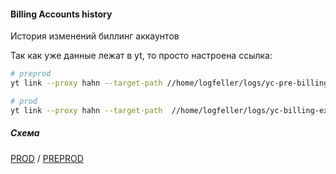 #### Billing Accounts history

История изменений биллинг аккаунтов

Так как уже данные лежат в yt, то просто настроена ссылка:

```bash
# preprod
yt link --proxy hahn --target-path //home/logfeller/logs/yc-pre-billing-export-billing-accounts-history/1h --link-path //home/cloud-dwh/data/preprod/raw/logfeller/billing/billing_accounts_history

# prod
yt link --proxy hahn --target-path  //home/logfeller/logs/yc-billing-export-billing-accounts-history/1h --link-path //home/cloud-dwh/data/prod/raw/logfeller/billing/billing_accounts_history
```

##### Схема

[PROD](https://yt.yandex-team.ru/hahn/navigation?path=//home/cloud-dwh/data/prod/raw/logfeller/billing/billing_accounts_history)
/ [PREPROD](https://yt.yandex-team.ru/hahn/navigation?path=//home/cloud-dwh/data/preprod/raw/logfeller/billing/billing_accounts_history)
